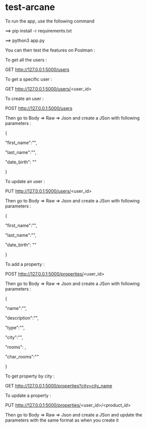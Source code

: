 # test-arcane

To run the app, use the following command

==> pip install -r requirements.txt

==> python3 app.py

You can then test the features on Postman :

To get all the users : 

GET http://127.0.0.1:5000/users

To get a specific user : 

GET http://127.0.0.1:5000/users/<user_id>

To create an user : 

POST http://127.0.0.1:5000/users

Then go to Body => Raw => Json and create a JSon with following parameters :

{

"first_name":"",

"last_name":"",

"date_birth": ""

}

To update an user : 

PUT http://127.0.0.1:5000/users/<user_id>

Then go to Body => Raw => Json and create a JSon with following parameters :

{

"first_name":"",

"last_name":"",

"date_birth": ""

}

To add a property : 

POST http://127.0.0.1:5000/properties/<user_id>

Then go to Body => Raw => Json and create a JSon with following parameters :


{

"name":"",

"description":"",

"type":"",

"city":"",

"rooms": ,

"char_rooms":""

}

To get property by city :

GET http://127.0.0.1:5000/properties?city=city_name

To update a property : 

PUT  http://127.0.0.1:5000/properties/<user_id>/<product_id>

Then go to Body => Raw => Json and create a JSon and update the parameters with the same format as when you create it 
